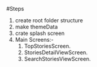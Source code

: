 #Steps
1. create root folder structure
2. make themeData
3. crate splash screen
4. Main Screens:-
    1) TopStoriesScreen.
    2) StoriesDetailViewScreen.
    3) SearchStoriesViewScreen.